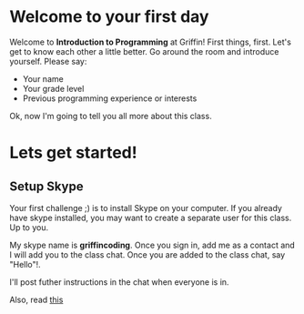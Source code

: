 # Welcome to your first day

Welcome to **Introduction to Programming** at Griffin! First things, first. Let's get to know each other a little better. Go around the room and introduce yourself. Please say:
* Your name
* Your grade level
* Previous programming experience or interests

Ok, now I'm going to tell you all more about this class.

# Lets get started! 
## Setup Skype
Your first challenge ;) is to install Skype on your computer. If you already have skype installed, you may want to create a separate user for this class. Up to you. 

My skype name is **griffincoding**. Once you sign in, add me as a contact and I will add you to the class chat. Once you are added to the class chat, say "Hello"!.

I'll post futher instructions in the chat when everyone is in.

Also, read [this](./figure-it-out.md)










